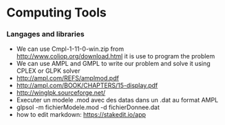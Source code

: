 # Computing Tools

### Langages and libraries
- We can use Cmpl-1-11-0-win.zip from http://www.coliop.org/download.html it is use to program the problem
- We can use AMPL and GMPL to write our problem and solve it using CPLEX or GLPK solver
- http://ampl.com/REFS/amplmod.pdf
- http://ampl.com/BOOK/CHAPTERS/15-display.pdf
- http://winglpk.sourceforge.net/
- Executer un modele .mod avec des datas dans un .dat au format AMPL
- glpsol -m fichierModele.mod -d fichierDonnee.dat
- how to edit markdown: https://stakedit.io/app
